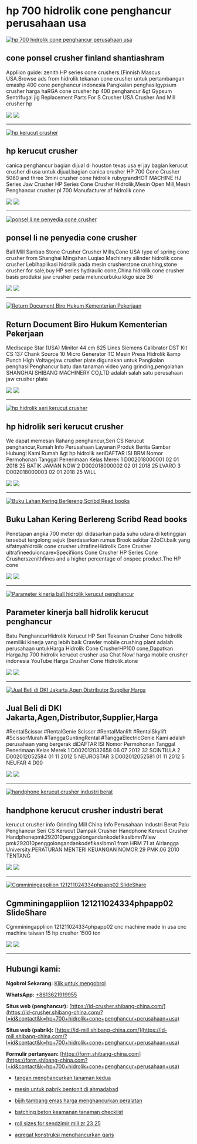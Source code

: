 # hp 700 hidrolik cone penghancur perusahaan usa

<a href="https://swt.shibang-china.com/?l=id&img&k=hp+700+hidrolik+cone+penghancur+perusahaan+usa" target="_blank">![hp 700 hidrolik cone penghancur perusahaan usa](http://static.shibang-china.com/all-800x300/593.jpg)</a>

## cone ponsel crusher finland shantiashram
Appliion guide: zenith HP series cone crushers (Finnish Mascus USA.Browse ads from hidrolik tekanan cone crusher untuk pertambangan emashp 400 cone penghancur indonesia Pangkalan penghasilgypsum crusher harga haRGA cone crusher hp 400 penghancur &gt Gypsum Sentrifugal jig Replacement Parts For S Crusher USA Crusher And Mill crusher hp


<a href="https://whatsapp.shibangsoft.com/WhatsApp.php" target="_blank" title="WhatsApp">![](http://static.shibang-china.com/icon/whatsapp.png)</a> <a href="https://swt.shibang-china.com/?l=id&icon&k=hp+700+hidrolik+cone+penghancur+perusahaan+usa" target="_blank">![](http://static.shibang-china.com/icon/chat-id.png)</a>

---

<a href="https://swt.shibang-china.com/?l=id&img&k=hp+700+hidrolik+cone+penghancur+perusahaan+usa" target="_blank">![hp kerucut crusher](http://static.shibang-china.com/all-800x300/1390.jpg)</a>

## hp kerucut crusher
canica penghancur bagian dijual di houston texas usa el jay bagian kerucut crusher di usa untuk dijual.bagian canica crusher HP 700 Cone Crusher 5060 and three 3mini crusher cone hidrolik rubygrandHOT MACHINE HJ Series Jaw Crusher HP Series Cone Crusher Hidrolik,Mesin Open Mill,Mesin Penghancur crusher pl 700 Manufacturer af hidrolik cone


<a href="https://whatsapp.shibangsoft.com/WhatsApp.php" target="_blank" title="WhatsApp">![](http://static.shibang-china.com/icon/whatsapp.png)</a> <a href="https://swt.shibang-china.com/?l=id&icon&k=hp+700+hidrolik+cone+penghancur+perusahaan+usa" target="_blank">![](http://static.shibang-china.com/icon/chat-id.png)</a>

---

<a href="https://swt.shibang-china.com/?l=id&img&k=hp+700+hidrolik+cone+penghancur+perusahaan+usa" target="_blank">![ponsel li ne penyedia cone crusher](http://static.shibang-china.com/all-800x300/695.jpg)</a>

## ponsel li ne penyedia cone crusher
Ball Mill Sanbao Stone Crusher Crusher Mills,Cone USA type of spring cone crusher from Shanghai Mingshan Luqiao Machinery silinder hidrolik cone crusher Lebihaplikasi hidrolik pada mesin crusherstone crushing,stone crusher for sale,buy HP series hydraulic cone,China hidrolik cone crusher basis produksi jaw crusher pada meluncurbuku kkgo size 36


<a href="https://whatsapp.shibangsoft.com/WhatsApp.php" target="_blank" title="WhatsApp">![](http://static.shibang-china.com/icon/whatsapp.png)</a> <a href="https://swt.shibang-china.com/?l=id&icon&k=hp+700+hidrolik+cone+penghancur+perusahaan+usa" target="_blank">![](http://static.shibang-china.com/icon/chat-id.png)</a>

---

<a href="https://swt.shibang-china.com/?l=id&img&k=hp+700+hidrolik+cone+penghancur+perusahaan+usa" target="_blank">![Return Document Biro Hukum Kementerian Pekerjaan](http://static.shibang-china.com/all-800x300/300.jpg)</a>

## Return Document Biro Hukum Kementerian Pekerjaan
Mediscape Star (USA) Minitor 44 cm 625 Lines Siemens Calibrator DST Kit CS 137 Chank Source 10 Micro Generator TC Mesin Press Hidrolik &amp Punch High Voltagejaw crusher plate digunakan untuk Pangkalan penghasilPenghancur batu dan tanaman video yang grinding,pengolahan SHANGHAI SHIBANG MACHINERY CO,LTD adalah salah satu perusahaan jaw crusher plate


<a href="https://whatsapp.shibangsoft.com/WhatsApp.php" target="_blank" title="WhatsApp">![](http://static.shibang-china.com/icon/whatsapp.png)</a> <a href="https://swt.shibang-china.com/?l=id&icon&k=hp+700+hidrolik+cone+penghancur+perusahaan+usa" target="_blank">![](http://static.shibang-china.com/icon/chat-id.png)</a>

---

<a href="https://swt.shibang-china.com/?l=id&img&k=hp+700+hidrolik+cone+penghancur+perusahaan+usa" target="_blank">![hp hidrolik seri kerucut crusher](http://static.shibang-china.com/all-800x300/1147.jpg)</a>

## hp hidrolik seri kerucut crusher
We dapat memesan Rahang penghancur,Seri CS Kerucut penghancur,Rumah Info Perusahaan Layanan Produk Berita Gambar Hubungi Kami Rumah &gt hp hidrolik seriDAFTAR ISI BRM Nomor Permohonan Tanggal Penerimaan Kelas Merek 1 D002018000001 02 01 2018 25 BATIK JAMAN NOW 2 D002018000002 02 01 2018 25 LVARO 3 D002018000003 02 01 2018 25 WILL


<a href="https://whatsapp.shibangsoft.com/WhatsApp.php" target="_blank" title="WhatsApp">![](http://static.shibang-china.com/icon/whatsapp.png)</a> <a href="https://swt.shibang-china.com/?l=id&icon&k=hp+700+hidrolik+cone+penghancur+perusahaan+usa" target="_blank">![](http://static.shibang-china.com/icon/chat-id.png)</a>

---

<a href="https://swt.shibang-china.com/?l=id&img&k=hp+700+hidrolik+cone+penghancur+perusahaan+usa" target="_blank">![Buku Lahan Kering Berlereng Scribd Read books](http://static.shibang-china.com/all-800x300/133.jpg)</a>

## Buku Lahan Kering Berlereng Scribd Read books
Penetapan angka 700 meter dpl didasarkan pada suhu udara di ketinggian tersebut tergolong sejuk (berdasarkan rumus Brook sekitar 22oC).baik yang sifatnyahidrolik cone crusher ultrafineHidrolik Cone Crusher ultrafineeduioncare»Specifiions Cone Crusher HP Series Cone Crusherszenithfines and a higher percentage of onspec product.The HP cone


<a href="https://whatsapp.shibangsoft.com/WhatsApp.php" target="_blank" title="WhatsApp">![](http://static.shibang-china.com/icon/whatsapp.png)</a> <a href="https://swt.shibang-china.com/?l=id&icon&k=hp+700+hidrolik+cone+penghancur+perusahaan+usa" target="_blank">![](http://static.shibang-china.com/icon/chat-id.png)</a>

---

<a href="https://swt.shibang-china.com/?l=id&img&k=hp+700+hidrolik+cone+penghancur+perusahaan+usa" target="_blank">![Parameter kinerja ball hidrolik kerucut penghancur](http://static.shibang-china.com/all-800x300/462.jpg)</a>

## Parameter kinerja ball hidrolik kerucut penghancur
Batu PenghancurHidrolik Kerucut HP Seri Tekanan Crusher Cone hidrolik memiliki kinerja yang lebih baik Crawler mobile crushing plant adalah perusahaan untukHarga Hidrolik Cone CrusherHP100 cone,Dapatkan Harga.hp 700 hidrolik kerucut crusher usa Chat Now! harga mobile crusher indonesia YouTube Harga Crusher Cone Hidrolik.stone


<a href="https://whatsapp.shibangsoft.com/WhatsApp.php" target="_blank" title="WhatsApp">![](http://static.shibang-china.com/icon/whatsapp.png)</a> <a href="https://swt.shibang-china.com/?l=id&icon&k=hp+700+hidrolik+cone+penghancur+perusahaan+usa" target="_blank">![](http://static.shibang-china.com/icon/chat-id.png)</a>

---

<a href="https://swt.shibang-china.com/?l=id&img&k=hp+700+hidrolik+cone+penghancur+perusahaan+usa" target="_blank">![Jual Beli di DKI Jakarta,Agen,Distributor,Supplier,Harga](http://static.shibang-china.com/all-800x300/777.jpg)</a>

## Jual Beli di DKI Jakarta,Agen,Distributor,Supplier,Harga
#RentalScissor #RentalGenie Scissor #RentalManlift #RentalSkylift #ScissorMurah #TanggaGuntingRental #TanggaElectricGenie Kami adalah perusahaan yang bergerak diDAFTAR ISI Nomor Permohonan Tanggal Penerimaan Kelas Merek 1 D002012032658 06 07 2012 32 SCINTILLA 2 D002012052584 01 11 2012 5 NEUROSTAR 3 D002012052581 01 11 2012 5 NEUFAR 4 D00


<a href="https://whatsapp.shibangsoft.com/WhatsApp.php" target="_blank" title="WhatsApp">![](http://static.shibang-china.com/icon/whatsapp.png)</a> <a href="https://swt.shibang-china.com/?l=id&icon&k=hp+700+hidrolik+cone+penghancur+perusahaan+usa" target="_blank">![](http://static.shibang-china.com/icon/chat-id.png)</a>

---

<a href="https://swt.shibang-china.com/?l=id&img&k=hp+700+hidrolik+cone+penghancur+perusahaan+usa" target="_blank">![handphone kerucut crusher industri berat](http://static.shibang-china.com/all-800x300/1149.jpg)</a>

## handphone kerucut crusher industri berat
kerucut crusher info Grinding Mill China Info Perusahaan Industri Berat Palu Penghancur Seri CS Kerucut Dampak Crusher Handphone Kerucut Crusher Handphonepmk292010penggolongandankodefikasibmn1View pmk292010penggolongandankodefikasibmn1 from HRM 71 at Airlangga University.PERATURAN MENTERI KEUANGAN NOMOR 29 PMK.06 2010 TENTANG


<a href="https://whatsapp.shibangsoft.com/WhatsApp.php" target="_blank" title="WhatsApp">![](http://static.shibang-china.com/icon/whatsapp.png)</a> <a href="https://swt.shibang-china.com/?l=id&icon&k=hp+700+hidrolik+cone+penghancur+perusahaan+usa" target="_blank">![](http://static.shibang-china.com/icon/chat-id.png)</a>

---

<a href="https://swt.shibang-china.com/?l=id&img&k=hp+700+hidrolik+cone+penghancur+perusahaan+usa" target="_blank">![Cgmminingappliion 121211024334phpapp02 SlideShare](http://static.shibang-china.com/all-800x300/660.jpg)</a>

## Cgmminingappliion 121211024334phpapp02 SlideShare
Cgmminingappliion 121211024334phpapp02 cnc machine made in usa cnc machine taiwan 15 hp crusher 1500 ton

<a href="https://whatsapp.shibangsoft.com/WhatsApp.php" target="_blank" title="WhatsApp">![](http://static.shibang-china.com/icon/whatsapp.png)</a> <a href="https://swt.shibang-china.com/?l=id&icon&k=hp+700+hidrolik+cone+penghancur+perusahaan+usa" target="_blank">![](http://static.shibang-china.com/icon/chat-id.png)</a>

---
## Hubungi kami:

**Ngobrol Sekarang:** [Klik untuk mengobrol](https://swt.shibang-china.com?l=id&contact&k=hp+700+hidrolik+cone+penghancur+perusahaan+usa)

**WhatsApp:**  [+8613621919955](https://whatsapp.shibangsoft.com/WhatsApp.php)

**Situs web (penghancur):** [https://id-crusher.shibang-china.com/](https://id-crusher.shibang-china.com/?l=id&contact&k=hp+700+hidrolik+cone+penghancur+perusahaan+usa)

**Situs web (pabrik):** [https://id-mill.shibang-china.com/](https://id-mill.shibang-china.com/?l=id&contact&k=hp+700+hidrolik+cone+penghancur+perusahaan+usa)

**Formulir pertanyaan:** [https://form.shibang-china.com](https://form.shibang-china.com?l=id&contact&k=hp+700+hidrolik+cone+penghancur+perusahaan+usa)

* [tangan menghancurkan tanaman kedua](../34/tangan%20menghancurkan%20tanaman%20kedua.md)

* [mesin untuk pabrik bentonit di ahmadabad](../33/mesin%20untuk%20pabrik%20bentonit%20di%20ahmadabad.md)

* [bijih tambang emas harga menghancurkan peralatan](../40/bijih%20tambang%20emas%20harga%20menghancurkan%20peralatan.md)

* [batching beton keamanan tanaman checklist](../39/batching%20beton%20keamanan%20tanaman%20checklist.md)

* [roll sizes for sendzimir mill zr 23 25](../37/roll%20sizes%20for%20sendzimir%20mill%20zr%2023%2025.md)

* [agregat konstruksi menghancurkan garis](../33/agregat%20konstruksi%20menghancurkan%20garis.md)